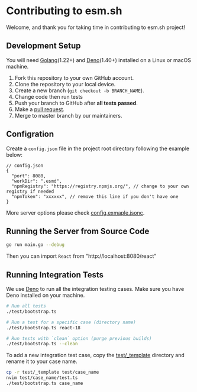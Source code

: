 # Contributing to esm.sh

Welcome, and thank you for taking time in contributing to esm.sh project!

## Development Setup

You will need [Golang](https://golang.org/)(1.22+) and [Deno](https://deno.land)(1.40+) installed on a Linux or macOS machine.

1. Fork this repository to your own GitHub account.
2. Clone the repository to your local device.
3. Create a new branch (`git checkout -b BRANCH_NAME`).
4. Change code then run tests
5. Push your branch to GitHub after **all tests passed**.
6. Make a [pull request](https://github.com/esm-dev/esm.sh/pulls).
7. Merge to master branch by our maintainers.

## Configration

Create a `config.json` file in the project root directory following the example below:

```jsonc
// config.json
{
  "port": 8080,
  "workDir": ".esmd",
  "npmRegistry": "https://registry.npmjs.org/", // change to your own registry if needed
  "npmToken": "xxxxxx", // remove this line if you don't have one
}
```

More server options please check [config.exmaple.jsonc](./config.example.jsonc).

## Running the Server from Source Code

```bash
go run main.go --debug
```

Then you can import `React` from "http://localhost:8080/react"

## Running Integration Tests

We use [Deno](https://deno.land) to run all the integration testing cases. Make sure you have Deno installed on your machine.

```bash
# Run all tests
./test/bootstrap.ts

# Run a test for a specific case (directory name)
./test/bootstrap.ts react-18

# Run tests with `clean` option (purge previous builds)
./test/bootstrap.ts --clean
```

To add a new integration test case, copy the [test/_template](./test/_template) directory and rename it to your case name.

```bash
cp -r test/_template test/case_name
nvim test/case_name/test.ts
./test/bootstrap.ts case_name
```
